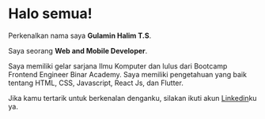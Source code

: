 # Halo semua! 

Perkenalkan nama saya **Gulamin Halim T.S**.<br>

Saya seorang **Web and Mobile Developer**.<br>

Saya memiliki gelar sarjana Ilmu Komputer dan lulus dari Bootcamp Frontend Engineer Binar Academy. Saya memiliki pengetahuan yang baik tentang HTML, CSS, Javascript, React Js, dan Flutter.<br>

Jika kamu tertarik untuk berkenalan denganku, silakan ikuti akun [Linkedin](https://www.linkedin.com/in/gulamin-halim-toyoki-siregar-568378142/)ku ya.

